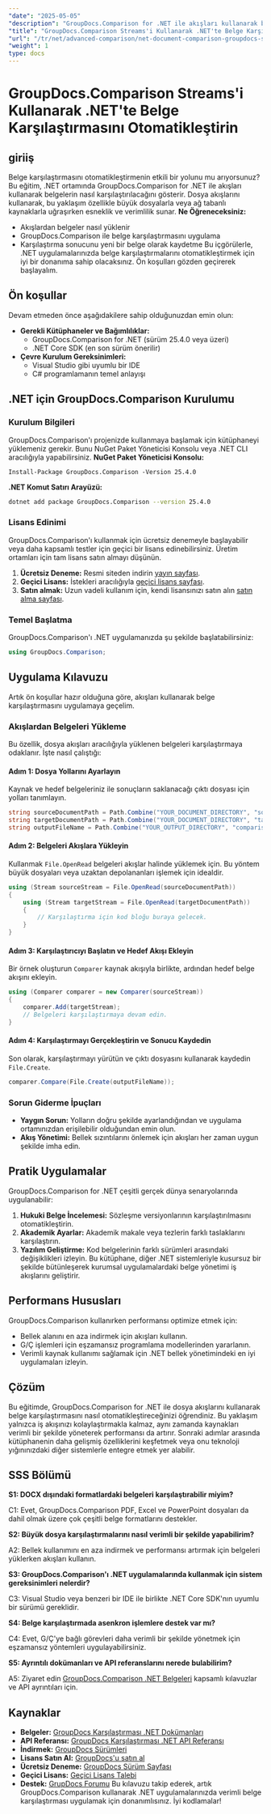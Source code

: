 ```yaml
---
"date": "2025-05-05"
"description": "GroupDocs.Comparison for .NET ile akışları kullanarak belge karşılaştırmalarını nasıl otomatikleştireceğinizi öğrenin. Verimliliği artırın ve iş akışlarını kolaylaştırın."
"title": "GroupDocs.Comparison Streams'i Kullanarak .NET'te Belge Karşılaştırmasını Otomatikleştirin"
"url": "/tr/net/advanced-comparison/net-document-comparison-groupdocs-streams/"
"weight": 1
type: docs
---
```

# GroupDocs.Comparison Streams'i Kullanarak .NET'te Belge Karşılaştırmasını Otomatikleştirin
## giriiş
Belge karşılaştırmasını otomatikleştirmenin etkili bir yolunu mu arıyorsunuz? Bu eğitim, .NET ortamında GroupDocs.Comparison for .NET ile akışları kullanarak belgelerin nasıl karşılaştırılacağını gösterir. Dosya akışlarını kullanarak, bu yaklaşım özellikle büyük dosyalarla veya ağ tabanlı kaynaklarla uğraşırken esneklik ve verimlilik sunar.
**Ne Öğreneceksiniz:**
- Akışlardan belgeler nasıl yüklenir
- GroupDocs.Comparison ile belge karşılaştırmasını uygulama
- Karşılaştırma sonucunu yeni bir belge olarak kaydetme
Bu içgörülerle, .NET uygulamalarınızda belge karşılaştırmalarını otomatikleştirmek için iyi bir donanıma sahip olacaksınız. Ön koşulları gözden geçirerek başlayalım.
## Ön koşullar
Devam etmeden önce aşağıdakilere sahip olduğunuzdan emin olun:
- **Gerekli Kütüphaneler ve Bağımlılıklar:**
  - GroupDocs.Comparison for .NET (sürüm 25.4.0 veya üzeri)
  - .NET Core SDK (en son sürüm önerilir)
- **Çevre Kurulum Gereksinimleri:**
  - Visual Studio gibi uyumlu bir IDE
  - C# programlamanın temel anlayışı
## .NET için GroupDocs.Comparison Kurulumu
### Kurulum Bilgileri
GroupDocs.Comparison'ı projenizde kullanmaya başlamak için kütüphaneyi yüklemeniz gerekir. Bunu NuGet Paket Yöneticisi Konsolu veya .NET CLI aracılığıyla yapabilirsiniz.
**NuGet Paket Yöneticisi Konsolu:**
```shell
Install-Package GroupDocs.Comparison -Version 25.4.0
```
**.NET Komut Satırı Arayüzü:**
```bash
dotnet add package GroupDocs.Comparison --version 25.4.0
```
### Lisans Edinimi
GroupDocs.Comparison'ı kullanmak için ücretsiz denemeyle başlayabilir veya daha kapsamlı testler için geçici bir lisans edinebilirsiniz. Üretim ortamları için tam lisans satın almayı düşünün.
1. **Ücretsiz Deneme:** Resmi siteden indirin [yayın sayfası](https://releases.groupdocs.com/comparison/net/).
2. **Geçici Lisans:** İstekleri aracılığıyla [geçici lisans sayfası](https://purchase.groupdocs.com/temporary-license/).
3. **Satın almak:** Uzun vadeli kullanım için, kendi lisansınızı satın alın [satın alma sayfası](https://purchase.groupdocs.com/buy).
### Temel Başlatma
GroupDocs.Comparison'ı .NET uygulamanızda şu şekilde başlatabilirsiniz:
```csharp
using GroupDocs.Comparison;
```
## Uygulama Kılavuzu
Artık ön koşullar hazır olduğuna göre, akışları kullanarak belge karşılaştırmasını uygulamaya geçelim.
### Akışlardan Belgeleri Yükleme
Bu özellik, dosya akışları aracılığıyla yüklenen belgeleri karşılaştırmaya odaklanır. İşte nasıl çalıştığı:
#### Adım 1: Dosya Yollarını Ayarlayın
Kaynak ve hedef belgeleriniz ile sonuçların saklanacağı çıktı dosyası için yolları tanımlayın.
```csharp
string sourceDocumentPath = Path.Combine("YOUR_DOCUMENT_DIRECTORY", "source_document.docx");
string targetDocumentPath = Path.Combine("YOUR_DOCUMENT_DIRECTORY", "target_document.docx");
string outputFileName = Path.Combine("YOUR_OUTPUT_DIRECTORY", "comparison_result.docx");
```
#### Adım 2: Belgeleri Akışlara Yükleyin
Kullanmak `File.OpenRead` belgeleri akışlar halinde yüklemek için. Bu yöntem büyük dosyaları veya uzaktan depolananları işlemek için idealdir.
```csharp
using (Stream sourceStream = File.OpenRead(sourceDocumentPath))
{
    using (Stream targetStream = File.OpenRead(targetDocumentPath))
    {
        // Karşılaştırma için kod bloğu buraya gelecek.
    }
}
```
#### Adım 3: Karşılaştırıcıyı Başlatın ve Hedef Akışı Ekleyin
Bir örnek oluşturun `Comparer` kaynak akışıyla birlikte, ardından hedef belge akışını ekleyin.
```csharp
using (Comparer comparer = new Comparer(sourceStream)) 
{
    comparer.Add(targetStream);
    // Belgeleri karşılaştırmaya devam edin.
}
```
#### Adım 4: Karşılaştırmayı Gerçekleştirin ve Sonucu Kaydedin
Son olarak, karşılaştırmayı yürütün ve çıktı dosyasını kullanarak kaydedin `File.Create`.
```csharp
comparer.Compare(File.Create(outputFileName));
```
### Sorun Giderme İpuçları
- **Yaygın Sorun:** Yolların doğru şekilde ayarlandığından ve uygulama ortamınızdan erişilebilir olduğundan emin olun.
- **Akış Yönetimi:** Bellek sızıntılarını önlemek için akışları her zaman uygun şekilde imha edin.
## Pratik Uygulamalar
GroupDocs.Comparison for .NET çeşitli gerçek dünya senaryolarında uygulanabilir:
1. **Hukuki Belge İncelemesi:** Sözleşme versiyonlarının karşılaştırılmasını otomatikleştirin.
2. **Akademik Ayarlar:** Akademik makale veya tezlerin farklı taslaklarını karşılaştırın.
3. **Yazılım Geliştirme:** Kod belgelerinin farklı sürümleri arasındaki değişiklikleri izleyin.
Bu kütüphane, diğer .NET sistemleriyle kusursuz bir şekilde bütünleşerek kurumsal uygulamalardaki belge yönetimi iş akışlarını geliştirir.
## Performans Hususları
GroupDocs.Comparison kullanırken performansı optimize etmek için:
- Bellek alanını en aza indirmek için akışları kullanın.
- G/Ç işlemleri için eşzamansız programlama modellerinden yararlanın.
- Verimli kaynak kullanımı sağlamak için .NET bellek yönetimindeki en iyi uygulamaları izleyin.
## Çözüm
Bu eğitimde, GroupDocs.Comparison for .NET ile dosya akışlarını kullanarak belge karşılaştırmasını nasıl otomatikleştireceğinizi öğrendiniz. Bu yaklaşım yalnızca iş akışınızı kolaylaştırmakla kalmaz, aynı zamanda kaynakları verimli bir şekilde yöneterek performansı da artırır.
Sonraki adımlar arasında kütüphanenin daha gelişmiş özelliklerini keşfetmek veya onu teknoloji yığınınızdaki diğer sistemlerle entegre etmek yer alabilir.

## SSS Bölümü

**S1: DOCX dışındaki formatlardaki belgeleri karşılaştırabilir miyim?**

C1: Evet, GroupDocs.Comparison PDF, Excel ve PowerPoint dosyaları da dahil olmak üzere çok çeşitli belge formatlarını destekler.

**S2: Büyük dosya karşılaştırmalarını nasıl verimli bir şekilde yapabilirim?**

A2: Bellek kullanımını en aza indirmek ve performansı artırmak için belgeleri yüklerken akışları kullanın.

**S3: GroupDocs.Comparison'ı .NET uygulamalarında kullanmak için sistem gereksinimleri nelerdir?**

C3: Visual Studio veya benzeri bir IDE ile birlikte .NET Core SDK'nın uyumlu bir sürümü gereklidir.

**S4: Belge karşılaştırmada asenkron işlemlere destek var mı?**

C4: Evet, G/Ç'ye bağlı görevleri daha verimli bir şekilde yönetmek için eşzamansız yöntemleri uygulayabilirsiniz.

**S5: Ayrıntılı dokümanları ve API referanslarını nerede bulabilirim?**

A5: Ziyaret edin [GroupDocs.Comparison .NET Belgeleri](https://docs.groupdocs.com/comparison/net/) kapsamlı kılavuzlar ve API ayrıntıları için.

## Kaynaklar
- **Belgeler:** [GroupDocs Karşılaştırması .NET Dokümanları](https://docs.groupdocs.com/comparison/net/)
- **API Referansı:** [GroupDocs Karşılaştırması .NET API Referansı](https://reference.groupdocs.com/comparison/net/)
- **İndirmek:** [GroupDocs Sürümleri](https://releases.groupdocs.com/comparison/net/)
- **Lisans Satın Al:** [GroupDocs'u satın al](https://purchase.groupdocs.com/buy)
- **Ücretsiz Deneme:** [GroupDocs Sürüm Sayfası](https://releases.groupdocs.com/comparison/net/)
- **Geçici Lisans:** [Geçici Lisans Talebi](https://purchase.groupdocs.com/temporary-license/)
- **Destek:** [GrupDocs Forumu](https://forum.groupdocs.com/c/comparison/)
Bu kılavuzu takip ederek, artık GroupDocs.Comparison kullanarak .NET uygulamalarınızda verimli belge karşılaştırması uygulamak için donanımlısınız. İyi kodlamalar!